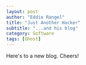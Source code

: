 ```yaml
---
layout: post
author: "Eddie Rangel"
title: "Just Another Hacker"
subtitle: "...and his blog"
category: Software
tags: [Ghost]
---
```


Here's to a new blog. Cheers!